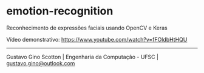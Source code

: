 # emotion-recognition
Reconhecimento de expressões faciais usando OpenCV e Keras

Vídeo demonstrativo: https://www.youtube.com/watch?v=fFOldbHtHQU

-------------------------

Gustavo Gino Scotton    |   Engenharia da Computação - UFSC   |   gustavo.gino@outlook.com
